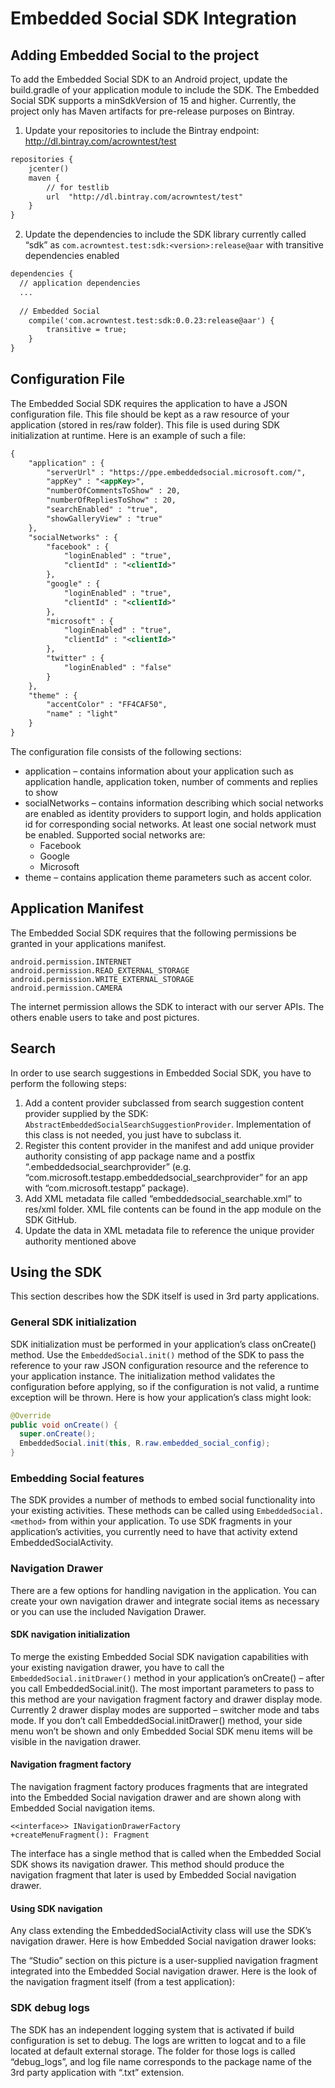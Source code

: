 # Embedded Social SDK Integration
## Adding Embedded Social to the project
To add the Embedded Social SDK to an Android project, update the build.gradle of your application module to include the SDK.  The Embedded Social SDK supports a minSdkVersion of 15 and higher.  Currently, the project only has Maven artifacts for pre-release purposes on Bintray.
1.	Update your repositories to include the Bintray endpoint: http://dl.bintray.com/acrowntest/test 
```xml
repositories {
    jcenter()
    maven {
        // for testlib
        url  "http://dl.bintray.com/acrowntest/test"
    }
}
```
2.	Update the dependencies to include the SDK library currently called “sdk” as `com.acrowntest.test:sdk:<version>:release@aar` with transitive dependencies enabled
```xml
dependencies {
  // application dependencies
  ...
  
  // Embedded Social
    compile('com.acrowntest.test:sdk:0.0.23:release@aar') {
        transitive = true;
    }
}
```
##	Configuration File
The Embedded Social SDK requires the application to have a JSON configuration file. This file should be kept as a raw resource of your application (stored in res/raw folder). This file is used during SDK initialization at runtime.
Here is an example of such a file:
```xml
{
	"application" : {
	  	"serverUrl" : "https://ppe.embeddedsocial.microsoft.com/",
	  	"appKey" : "<appKey>",
		"numberOfCommentsToShow" : 20,
		"numberOfRepliesToShow" : 20,
		"searchEnabled" : "true",
		"showGalleryView" : "true"
	},
	"socialNetworks" : {
		"facebook" : {
			"loginEnabled" : "true",
			"clientId" : "<clientId>"
		},
		"google" : {
			"loginEnabled" : "true",
			"clientId" : "<clientId>"
		},
		"microsoft" : {
			"loginEnabled" : "true",
			"clientId" : "<clientId>"
		},
		"twitter" : {
			"loginEnabled" : "false"
		}
	},
	"theme" : {
		"accentColor" : "FF4CAF50",
		"name" : "light"
	}
}
```
The configuration file consists of the following sections:
* application – contains information about your application such as application handle, application token, number of comments and replies to show
* socialNetworks – contains information describing which social networks are enabled as identity providers to support login, and holds application id for corresponding social networks. At least one social network must be enabled.  Supported social networks are:
  *	Facebook
  *	Google
  *	Microsoft
*	theme – contains application theme parameters such as accent color.
##	Application Manifest
The Embedded Social SDK requires that the following permissions be granted in your applications manifest.
```
android.permission.INTERNET
android.permission.READ_EXTERNAL_STORAGE
android.permission.WRITE_EXTERNAL_STORAGE
android.permission.CAMERA
```

The internet permission allows the SDK to interact with our server APIs.  The others enable users to take and post pictures.

##	Search
In order to use search suggestions in Embedded Social SDK, you have to perform the following steps:
1.	Add a content provider subclassed from search suggestion content provider supplied by the SDK: `AbstractEmbeddedSocialSearchSuggestionProvider`. Implementation of this class is not needed, you just have to subclass it.
2.	Register this content provider in the manifest and add unique provider authority consisting of app  package name and a postfix “.embeddedsocial_searchprovider” (e.g. “com.microsoft.testapp.embeddedsocial_searchprovider” for an app with “com.microsoft.testapp” package).
3.	Add XML metadata file called “embeddedsocial_searchable.xml” to res/xml folder. XML file contents can be found in the app module on the SDK GitHub.
4.	Update the data in XML metadata file to reference the unique provider authority mentioned above

##	Using the SDK
This section describes how the SDK itself is used in 3rd party applications.
###	General SDK initialization
SDK initialization must be performed in your application’s class onCreate() method. Use the `EmbeddedSocial.init()` method of the SDK to pass the reference to your raw JSON configuration resource and the reference to your application instance. The initialization method validates the configuration before applying, so if the configuration is not valid, a runtime exception will be thrown.
Here is how your application’s class might look:
```java
@Override
public void onCreate() {
  super.onCreate();
  EmbeddedSocial.init(this, R.raw.embedded_social_config);
}
```
###	Embedding Social features
The SDK provides a number of methods to embed social functionality into your existing activities.  These methods can be called using `EmbeddedSocial.<method>` from within your application.  To use SDK fragments in your application’s activities, you currently need to have that activity extend EmbeddedSocialActivity. 
###	Navigation Drawer
There are a few options for handling navigation in the application.  You can create your own navigation drawer and integrate social items as necessary or you can use the included Navigation Drawer. 
####	SDK navigation initialization
To merge the existing Embedded Social SDK navigation capabilities with your existing navigation drawer, you have to call the `EmbeddedSocial.initDrawer()` method in your application’s onCreate() – after you call EmbeddedSocial.init(). The most important parameters to pass to this method are your navigation fragment factory and drawer display mode. Currently 2 drawer display modes are supported – switcher mode and tabs mode.
If you don’t call EmbeddedSocial.initDrawer() method, your side menu won’t be shown and only Embedded Social SDK menu items will be visible in the navigation drawer.
####	Navigation fragment factory
The navigation fragment factory produces fragments that are integrated into the Embedded Social navigation drawer and are shown along with Embedded Social navigation items.
```
<<interface>> INavigationDrawerFactory
+createMenuFragment(): Fragment
```
The interface has a single method that is called when the Embedded Social SDK shows its navigation drawer. This method should produce the navigation fragment that later is used by Embedded Social navigation drawer.
####	Using SDK navigation
Any class extending the EmbeddedSocialActivity class will use the SDK’s navigation drawer. Here is how Embedded Social navigation drawer looks:
 
The “Studio” section on this picture is a user-supplied navigation fragment integrated into the Embedded Social navigation drawer. Here is the look of the navigation fragment itself (from a test application):
 
###	SDK debug logs
The SDK has an independent logging system that is activated if build configuration is set to debug. The logs are written to logcat and to a file located at default external storage. The folder for those logs is called “debug_logs”, and log file name corresponds to the package name of the 3rd party application with “.txt” extension.

